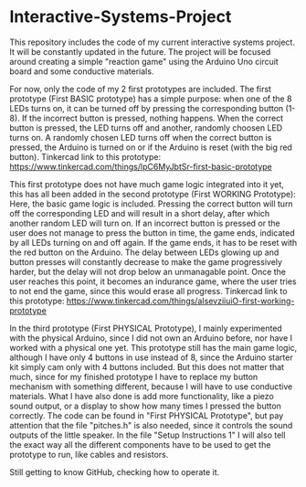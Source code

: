 # Interactive-Systems-Project

This repository includes the code of my current interactive systems project. It will be constantly updated in the future. The project will be focused around creating a simple "reaction game" using the Arduino Uno circuit board and some conductive materials.


For now, only the code of my 2 first prototypes are included. The first prototype (First BASIC prototype) has a simple purpose: when one of the 8 LEDs turns on, it can be turned off by pressing the corresponding button (1-8). If the incorrect button is pressed, nothing happens. When the correct button is pressed, the LED turns off and another, randomly choosen LED turns on. A randomly chosen LED turns off when the correct button is pressed, the Arduino is turned on or if the Arduino is reset (with the big red button).
Tinkercad link to this prototype: https://www.tinkercad.com/things/lpC6MyJbtSr-first-basic-prototype


This first prototype does not have much game logic integrated into it yet, this has all been added in the second prototype (First WORKING Prototype): Here, the basic game logic is included. Pressing the correct button will turn off the corresponding LED and will result in a short delay, after which another random LED will turn on. If an incorrect button is pressed or the user does not manage to press the button in time, the game ends, indicated by all LEDs turning on and off again. If the game ends, it has to be reset with the red button on the Arduino. The delay between LEDs glowing up and button presses will constantly decrease to make the game progressively harder, but the delay will not drop below an unmanagable point. Once the user reaches this point, it becomes an indurance game, where the user tries to not end the game, since this would erase all progress.
Tinkercad link to this prototype: https://www.tinkercad.com/things/aIsevziiuiO-first-working-prototype


In the third prototype (First PHYSICAL Prototype), I mainly experimented with the physical Arduino, since I did not own an Arduino before, nor have I worked with a physical one yet. This prototype still has the main game logic, although I have only 4 buttons in use instead of 8, since the Arduino starter kit simply cam only with 4 buttons included. But this does not matter that much, since for my finished prototype I have to replace my button mechanism with something different, because I will have to use conductive materials.  What I have also done is add more functionality, like a piezo sound output, or a display to show how many times I pressed the button correctly. The code can be found in "First PHYSICAL Prototype", but pay attention that the file "pitches.h" is also needed, since it controls the sound outputs of the little speaker. In the file "Setup Instructions 1" I will also tell the exact way all the different components have to be used to get the prototype to run, like cables and resistors.


Still getting to know GitHub, checking how to operate it.

